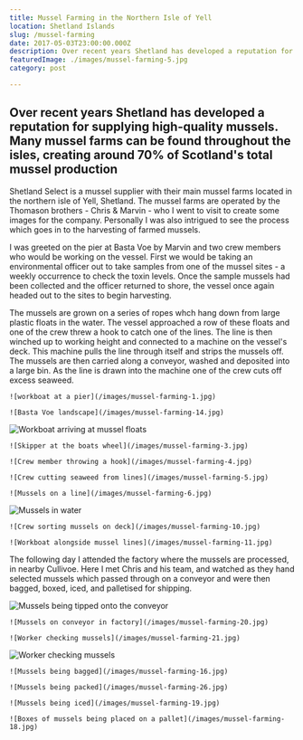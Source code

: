 ```yaml
---
title: Mussel Farming in the Northern Isle of Yell
location: Shetland Islands
slug: /mussel-farming
date: 2017-05-03T23:00:00.000Z
description: Over recent years Shetland has developed a reputation for supplying high-quality mussels.  Many mussel farms can be found throughout the isles, creating around 70% of Scotland's total mussel production
featuredImage: ./images/mussel-farming-5.jpg
category: post

---
```


## Over recent years Shetland has developed a reputation for supplying high-quality mussels.  Many mussel farms can be found throughout the isles, creating around 70% of Scotland's total mussel production

Shetland Select is a mussel supplier with their main mussel farms located in the northern isle of Yell, Shetland.  The mussel farms are operated by the Thomason brothers - Chris & Marvin - who I went to visit to create some images for the company.  Personally I was also intrigued to see the process which goes in to the harvesting of farmed mussels.

I was greeted on the pier at Basta Voe by Marvin and two crew members who would be working on the vessel.  First we would be taking an environmental officer out to take samples from one of the mussel sites - a weekly occurrence to check the toxin levels.  Once the sample mussels had been collected and the officer returned to shore, the vessel once again headed out to the sites to begin harvesting.

The mussels are grown on a series of ropes whch hang down from large plastic floats in the water.  The vessel approached a row of these floats and one of the crew threw a hook to catch one of the lines.  The line is then winched up to working height and connected to a machine on the vessel's deck.  This machine pulls the line through itself and strips the mussels off.  The mussels are then carried along a conveyor, washed and deposited into a large bin.  As the line is drawn into the machine one of the crew cuts off excess seaweed.

```grid|2
![workboat at a pier](/images/mussel-farming-1.jpg)

![Basta Voe landscape](/images/mussel-farming-14.jpg)
```

![Workboat arriving at mussel floats](/images/mussel-farming-15.jpg)

```grid|2
![Skipper at the boats wheel](/images/mussel-farming-3.jpg)

![Crew member throwing a hook](/images/mussel-farming-4.jpg)
```

```grid|2
![Crew cutting seaweed from lines](/images/mussel-farming-5.jpg)

![Mussels on a line](/images/mussel-farming-6.jpg)
```

![Mussels in water](/images/mussel-farming-7.jpg)

```grid|2
![Crew sorting mussels on deck](/images/mussel-farming-10.jpg)

![Workboat alongside mussel lines](/images/mussel-farming-11.jpg)
```

The following day I attended the factory where the mussels are processed, in nearby Cullivoe. Here I met Chris and his team, and watched as they hand selected mussels which passed through on a conveyor and were then bagged, boxed, iced, and palletised for shipping.


![Mussels being tipped onto the conveyor](/images/mussel-farming-24.jpg)

```grid|2
![Mussels on conveyor in factory](/images/mussel-farming-20.jpg)

![Worker checking mussels](/images/mussel-farming-21.jpg)
```

![Worker checking mussels](/images/mussel-farming-23.jpg)

```grid|2
![Mussels being bagged](/images/mussel-farming-16.jpg)

![Mussels being packed](/images/mussel-farming-26.jpg)
```

```grid|2
![Mussels being iced](/images/mussel-farming-19.jpg)

![Boxes of mussels being placed on a pallet](/images/mussel-farming-18.jpg)
```

